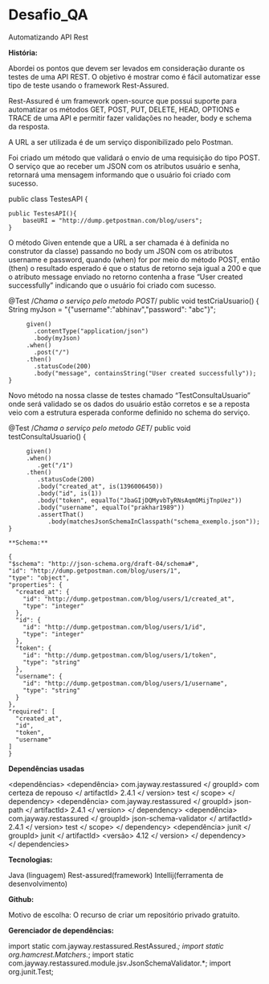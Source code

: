 # Desafio_QA
Automatizando API Rest

**História:**

Abordei os pontos que devem ser levados em consideração durante os testes de uma API REST. O objetivo é mostrar como é fácil automatizar esse tipo de teste usando o framework Rest-Assured.

Rest-Assured é um framework open-source que possui suporte para automatizar os métodos GET, POST, PUT, DELETE, HEAD, OPTIONS e TRACE de uma API e permitir fazer validações no header, body e schema da resposta.

A URL a ser utilizada é de um serviço disponibilizado pelo Postman.

Foi criado um método que validará o envio de uma requisição do tipo POST. O serviço que ao receber um JSON com os atributos usuário e senha, retornará uma mensagem informando que o usuário foi criado com sucesso.

public class TestesAPI {
	
	public TestesAPI(){
		baseURI = "http://dump.getpostman.com/blog/users";
	}
  
 O método Given entende que a URL a ser chamada é à definida no construtor da classe) passando no body um JSON com os atributos username e password, quando (when) for por meio do método POST, então (then) o resultado esperado é que o status de retorno seja igual a 200 e que o atributo message enviado no retorno contenha a frase “User created successfully” indicando que o usuário foi criado com sucesso.

  
  @Test
	/*Chama o serviço pelo metodo POST*/
	public void testCriaUsuario() {
		String myJson = "{\"username\":\"abhinav\",\"password\": \"abc\"}";
    	
         given()
           .contentType("application/json")
    	   .body(myJson)
    	 .when()
    	   .post("/")
    	 .then()
    	   .statusCode(200)
    	   .body("message", containsString("User created successfully"));	 
	}
  
 Novo método na nossa classe de testes chamado “TestConsultaUsuario” onde será validado se os dados do usuário estão corretos e se a reposta veio com a estrutura esperada conforme definido no schema do serviço.
 
 @Test
	/*Chama o serviço pelo metodo GET*/
	public void testConsultaUsuario() {
		
		 given()
		 .when()
		    .get("/1")
		 .then()
		    .statusCode(200)
		    .body("created_at", is(1396006450))
		    .body("id", is(1))
		    .body("token", equalTo("JbaGIjDQMyvbTyRNsAqmOMijTnpUez"))
		    .body("username", equalTo("prakhar1989"))
		    .assertThat()
		       .body(matchesJsonSchemaInClasspath("schema_exemplo.json"));
	}
	
	
	
  
  ```
  **Schema:**
  
  {
  "$schema": "http://json-schema.org/draft-04/schema#",
  "id": "http://dump.getpostman.com/blog/users/1",
  "type": "object",
  "properties": {
    "created_at": {
      "id": "http://dump.getpostman.com/blog/users/1/created_at",
      "type": "integer"
    },
    "id": {
      "id": "http://dump.getpostman.com/blog/users/1/id",
      "type": "integer"
    },
    "token": {
      "id": "http://dump.getpostman.com/blog/users/1/token",
      "type": "string"
    },
    "username": {
      "id": "http://dump.getpostman.com/blog/users/1/username",
      "type": "string"
    }
  },
  "required": [
    "created_at",
    "id",
    "token",
    "username"
  ]
}

```
**Dependências usadas**

<dependências>
  <dependência>
      <groupId> com.jayway.restassured </ groupId>
      <artifactId> com certeza de repouso </ artifactId>
      <version> 2.4.1 </ version>
      <scope> test </ scope>
  </ dependency>
  <dependência>
      <groupId> com.jayway.restassured </ groupId>
      <artifactId> json-path </ artifactId>
      <version> 2.4.1 </ version>
  </ dependency>
  <dependência>
      <groupId> com.jayway.restassured </ groupId>
      <artifactId> json-schema-validator </ artifactId>
      <version> 2.4.1 </ version>
      <scope> test </ scope>
  </ dependency>
  <dependência>
      <groupId> junit </ groupId>
      <artifactId> junit </ artifactId>
      <versão> 4.12 </ version>
  </ dependency>		
</ dependencies>



**Tecnologias:**

Java (linguagem)
Rest-assured(framework)
Intellij(ferramenta de desenvolvimento)


**Github:**

Motivo de escolha:
O recurso de criar um repositório privado gratuito.


**Gerenciador de dependências:**

import static com.jayway.restassured.RestAssured.*;
import static org.hamcrest.Matchers.*;
import static com.jayway.restassured.module.jsv.JsonSchemaValidator.*;
import org.junit.Test;

